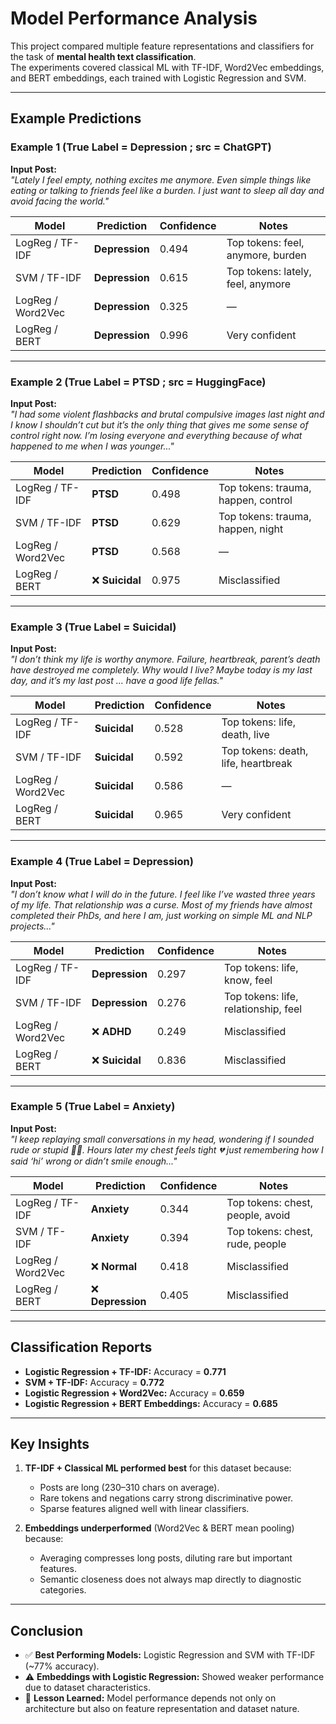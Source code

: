 # Model Performance Analysis

This project compared multiple feature representations and classifiers for the task of **mental health text classification**.  
The experiments covered classical ML with TF-IDF, Word2Vec embeddings, and BERT embeddings, each trained with Logistic Regression and SVM.

---

## Example Predictions

### Example 1 (True Label = Depression ; src = ChatGPT)  
**Input Post:**  
*"Lately I feel empty, nothing excites me anymore. Even simple things like eating or talking to friends feel like a burden. I just want to sleep all day and avoid facing the world."*

| **Model** | **Prediction** | **Confidence** | **Notes** |
|-----------|----------------|----------------|------------|
| LogReg / TF-IDF | **Depression** | 0.494 | Top tokens: feel, anymore, burden |
| SVM / TF-IDF | **Depression** | 0.615 | Top tokens: lately, feel, anymore |
| LogReg / Word2Vec | **Depression** | 0.325 | — |
| LogReg / BERT | **Depression** | 0.996 | Very confident |

---

### Example 2 (True Label = PTSD ; src = HuggingFace)  
**Input Post:**  
*"I had some violent flashbacks and brutal compulsive images last night and I know I shouldn’t cut but it’s the only thing that gives me some sense of control right now. I’m losing everyone and everything because of what happened to me when I was younger..."*

| **Model** | **Prediction** | **Confidence** | **Notes** |
|-----------|----------------|----------------|------------|
| LogReg / TF-IDF | **PTSD** | 0.498 | Top tokens: trauma, happen, control |
| SVM / TF-IDF | **PTSD** | 0.629 | Top tokens: trauma, happen, night |
| LogReg / Word2Vec | **PTSD** | 0.568 | — |
| LogReg / BERT | ❌ **Suicidal** | 0.975 | Misclassified |

---

### Example 3 (True Label = Suicidal)  
**Input Post:**  
*"I don’t think my life is worthy anymore. Failure, heartbreak, parent’s death have destroyed me completely. Why would I live? Maybe today is my last day, and it’s my last post ... have a good life fellas."*

| **Model** | **Prediction** | **Confidence** | **Notes** |
|-----------|----------------|----------------|------------|
| LogReg / TF-IDF | **Suicidal** | 0.528 | Top tokens: life, death, live |
| SVM / TF-IDF | **Suicidal** | 0.592 | Top tokens: death, life, heartbreak |
| LogReg / Word2Vec | **Suicidal** | 0.586 | — |
| LogReg / BERT | **Suicidal** | 0.965 | Very confident |

---

### Example 4 (True Label = Depression)  
**Input Post:**  
*"I don’t know what I will do in the future. I feel like I’ve wasted three years of my life. That relationship was a curse. Most of my friends have almost completed their PhDs, and here I am, just working on simple ML and NLP projects..."*

| **Model** | **Prediction** | **Confidence** | **Notes** |
|-----------|----------------|----------------|------------|
| LogReg / TF-IDF | **Depression** | 0.297 | Top tokens: life, know, feel |
| SVM / TF-IDF | **Depression** | 0.276 | Top tokens: life, relationship, feel |
| LogReg / Word2Vec | ❌ **ADHD** | 0.249 | Misclassified |
| LogReg / BERT | ❌ **Suicidal** | 0.836 | Misclassified |

---

### Example 5 (True Label = Anxiety)  
**Input Post:**  
*"I keep replaying small conversations in my head, wondering if I sounded rude or stupid 🤦‍♀️. Hours later my chest feels tight 💔 just remembering how I said ‘hi’ wrong or didn’t smile enough..."*

| **Model** | **Prediction** | **Confidence** | **Notes** |
|-----------|----------------|----------------|------------|
| LogReg / TF-IDF | **Anxiety** | 0.344 | Top tokens: chest, people, avoid |
| SVM / TF-IDF | **Anxiety** | 0.394 | Top tokens: chest, rude, people |
| LogReg / Word2Vec | ❌ **Normal** | 0.418 | Misclassified |
| LogReg / BERT | ❌ **Depression** | 0.405 | Misclassified |

---

## Classification Reports

- **Logistic Regression + TF-IDF:** Accuracy = **0.771**  
- **SVM + TF-IDF:** Accuracy = **0.772**  
- **Logistic Regression + Word2Vec:** Accuracy = **0.659**  
- **Logistic Regression + BERT Embeddings:** Accuracy = **0.685**

---

## Key Insights

1. **TF-IDF + Classical ML performed best** for this dataset because:  
   - Posts are long (230–310 chars on average).  
   - Rare tokens and negations carry strong discriminative power.  
   - Sparse features aligned well with linear classifiers.  

2. **Embeddings underperformed** (Word2Vec & BERT mean pooling) because:  
   - Averaging compresses long posts, diluting rare but important features.  
   - Semantic closeness does not always map directly to diagnostic categories.  

---

## Conclusion

- ✅ **Best Performing Models:** Logistic Regression and SVM with TF-IDF (~77% accuracy).  
- ⚠️ **Embeddings with Logistic Regression:** Showed weaker performance due to dataset characteristics.  
- 🎯 **Lesson Learned:** Model performance depends not only on architecture but also on feature representation and dataset nature.  
